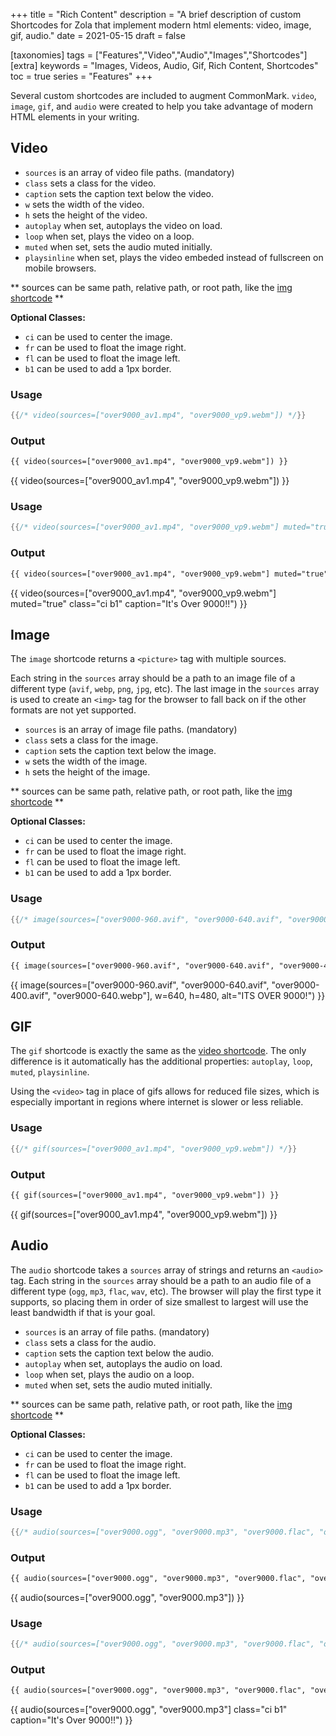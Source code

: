+++
title = "Rich Content"
description = "A brief description of custom Shortcodes for Zola that implement modern html elements: video, image, gif, audio."
date = 2021-05-15
draft = false

[taxonomies]
tags = ["Features","Video","Audio","Images","Shortcodes"]
[extra]
keywords = "Images, Videos, Audio, Gif, Rich Content, Shortcodes"
toc = true
series = "Features"
+++

Several custom shortcodes are included to augment CommonMark. `video`, `image`, `gif`, and `audio` were created to help you take advantage of modern HTML elements in your writing.

<!-- more -->

## Video

- `sources` is an array of video file paths. (mandatory)
- `class` sets a class for the video.
- `caption` sets the caption text below the video.
- `w` sets the width of the video.
- `h` sets the height of the video.
- `autoplay` when set, autoplays the video on load.
- `loop` when set, plays the video on a loop.
- `muted` when set, sets the audio muted initially.
- `playsinline` when set, plays the video embeded instead of fullscreen on mobile browsers.

** sources can be same path, relative path, or root path, like the [img shortcode](https://abridge.pages.dev/overview-images/#img-shortcode) **

**Optional Classes:**

- `ci` can be used to center the image.
- `fr` can be used to float the image right.
- `fl` can be used to float the image left.
- `b1` can be used to add a 1px border.

### Usage
```rs
{{/* video(sources=["over9000_av1.mp4", "over9000_vp9.webm"]) */}}
```
### Output
```html
{{ video(sources=["over9000_av1.mp4", "over9000_vp9.webm"]) }}
```
{{ video(sources=["over9000_av1.mp4", "over9000_vp9.webm"]) }}

### Usage
```rs
{{/* video(sources=["over9000_av1.mp4", "over9000_vp9.webm"] muted="true" class="ci b1" caption="It's Over 9000!!") */}}
```
### Output
```html
{{ video(sources=["over9000_av1.mp4", "over9000_vp9.webm"] muted="true" class="ci b1" caption="It's Over 9000!!") }}
```
{{ video(sources=["over9000_av1.mp4", "over9000_vp9.webm"] muted="true" class="ci b1" caption="It's Over 9000!!") }}

## Image

The `image` shortcode returns a `<picture>` tag with multiple sources.

Each string in the `sources` array should be a path to an image file of a different type (`avif`, `webp`, `png`, `jpg`, etc).
 The last image in the `sources` array is used to create an `<img>` tag for the browser to fall back on if the other formats are not yet supported.

- `sources` is an array of image file paths. (mandatory)
- `class` sets a class for the image.
- `caption` sets the caption text below the image.
- `w` sets the width of the image.
- `h` sets the height of the image.

** sources can be same path, relative path, or root path, like the [img shortcode](https://abridge.pages.dev/overview-images/#img-shortcode) **

**Optional Classes:**

- `ci` can be used to center the image.
- `fr` can be used to float the image right.
- `fl` can be used to float the image left.
- `b1` can be used to add a 1px border.

### Usage
```rs
{{/* image(sources=["over9000-960.avif", "over9000-640.avif", "over9000-400.avif", "over9000-640.webp"], w=640, h=480, alt="ITS OVER 9000!") */}}
```
### Output
```html
{{ image(sources=["over9000-960.avif", "over9000-640.avif", "over9000-400.avif", "over9000-640.webp"], w=640, h=480, alt="ITS OVER 9000!") }}
```
{{ image(sources=["over9000-960.avif", "over9000-640.avif", "over9000-400.avif", "over9000-640.webp"], w=640, h=480, alt="ITS OVER 9000!") }}

## GIF

The `gif` shortcode is exactly the same as the [video shortcode](#video).
 The only difference is it automatically has the additional properties: `autoplay`, `loop`, `muted`, `playsinline`.

Using the `<video>` tag in place of gifs allows for reduced file sizes,
which is especially important in regions where internet is slower or
less reliable.

### Usage
```rs
{{/* gif(sources=["over9000_av1.mp4", "over9000_vp9.webm"]) */}}
```
### Output
```html
{{ gif(sources=["over9000_av1.mp4", "over9000_vp9.webm"]) }}
```
{{ gif(sources=["over9000_av1.mp4", "over9000_vp9.webm"]) }}

## Audio

The `audio` shortcode takes a `sources` array of strings and returns an
`<audio>` tag. Each string in the `sources` array should be a path to an
audio file of a different type (`ogg`, `mp3`, `flac`, `wav`, etc).
The browser will play the first type it supports, so placing them in order of size smallest to largest will use the least bandwidth if that is your goal.

- `sources` is an array of file paths. (mandatory)
- `class` sets a class for the audio.
- `caption` sets the caption text below the audio.
- `autoplay` when set, autoplays the audio on load.
- `loop` when set, plays the audio on a loop.
- `muted` when set, sets the audio muted initially.

** sources can be same path, relative path, or root path, like the [img shortcode](https://abridge.pages.dev/overview-images/#img-shortcode) **

**Optional Classes:**

- `ci` can be used to center the image.
- `fr` can be used to float the image right.
- `fl` can be used to float the image left.
- `b1` can be used to add a 1px border.

### Usage
```rs
{{/* audio(sources=["over9000.ogg", "over9000.mp3", "over9000.flac", "over9000.wav"]) */}}
```
### Output
```html
{{ audio(sources=["over9000.ogg", "over9000.mp3", "over9000.flac", "over9000.wav"]) }}
```
{{ audio(sources=["over9000.ogg", "over9000.mp3"]) }}

### Usage
```rs
{{/* audio(sources=["over9000.ogg", "over9000.mp3", "over9000.flac", "over9000.wav"] class="ci b1" caption="It's Over 9000!!") */}}
```
### Output
```html
{{ audio(sources=["over9000.ogg", "over9000.mp3", "over9000.flac", "over9000.wav"] class="ci b1" caption="It's Over 9000!!") }}
```
{{ audio(sources=["over9000.ogg", "over9000.mp3"] class="ci b1" caption="It's Over 9000!!") }}

